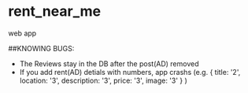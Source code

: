 # rent_near_me
web app 

##KNOWING BUGS:
- The Reviews stay in the DB after the post(AD) removed
- If you add rent(AD) detials with numbers, app crashs (e.g. { title: '2', location: '3', description: '3', price: '3', image: '3' } )
